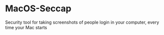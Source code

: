 # MacOS-Seccap
Security tool for taking screenshots of people login in your computer, every time your Mac starts
